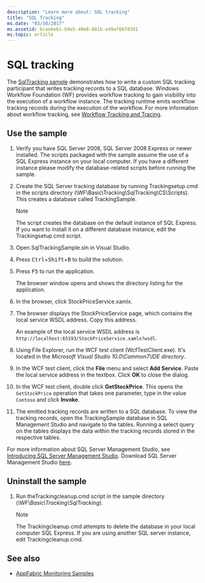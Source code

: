 ```yaml
---
description: "Learn more about: SQL tracking"
title: "SQL Tracking"
ms.date: "03/30/2017"
ms.assetid: bcaebeb1-b9e5-49e8-881b-e49af66fd341
ms.topic: article
---
```

# SQL tracking

The [SqlTracking sample](https://github.com/dotnet/samples/tree/main/framework/windows-workflow-foundation/basic/Tracking/SqlTracking/CS) demonstrates how to write a custom SQL tracking participant that writes tracking records to a SQL database. Windows Workflow Foundation (WF) provides workflow tracking to gain visibility into the execution of a workflow instance. The tracking runtime emits workflow tracking records during the execution of the workflow. For more information about workflow tracking, see [Workflow Tracking and Tracing](../workflow-tracking-and-tracing.md).

## Use the sample

1. Verify you have SQL Server 2008, SQL Server 2008 Express or newer installed. The scripts packaged with the sample assume the use of a SQL Express instance on your local computer. If you have a different instance please modify the database-related scripts before running the sample.

2. Create the SQL Server tracking database by running Trackingsetup.cmd in the scripts directory (\WF\Basic\Tracking\SqlTracking\CS\Scripts). This creates a database called TrackingSample.

   > [!NOTE]
   > The script creates the database on the default instance of SQL Express. If you want to install it on a different database instance, edit the Trackingsetup.cmd script.

3. Open SqlTrackingSample.sln in Visual Studio.

4. Press <kbd>Ctrl</kbd>+<kbd>Shift</kbd>+<kbd>B</kbd> to build the solution.

5. Press <kbd>F5</kbd> to run the application.

   The browser window opens and shows the directory listing for the application.

6. In the browser, click StockPriceService.xamlx.

7. The browser displays the StockPriceService page, which contains the local service WSDL address. Copy this address.

   An example of the local service WSDL address is `http://localhost:65193/StockPriceService.xamlx?wsdl`.

8. Using File Explorer, run the WCF test client (WcfTestClient.exe). It's located in the *Microsoft Visual Studio 10.0\Common7\IDE directory*.

9. In the WCF test client, click the **File** menu and select **Add Service**. Paste the local service address in the textbox. Click **OK** to close the dialog.

10. In the WCF test client, double click **GetStockPrice**. This opens the `GetStockPrice` operation that takes one parameter, type in the value `Contoso` and click **Invoke**.

11. The emitted tracking records are written to a SQL database. To view the tracking records, open the TrackingSample database in SQL Management Studio and navigate to the tables. Running a select query on the tables displays the data within the tracking records stored in the respective tables.

   For more information about SQL Server Management Studio, see [Introducing SQL Server Management Studio](/sql/ssms/sql-server-management-studio-ssms). Download SQL Server Management Studio [here](https://aka.ms/ssmsfullsetup).

## Uninstall the sample

1. Run theTrackingcleanup.cmd script in the sample directory (*\WF\Basic\Tracking\SqlTracking*).

    > [!NOTE]
    > The Trackingcleanup.cmd attempts to delete the database in your local computer SQL Express. If you are using another SQL server instance, edit Trackingcleanup.cmd.

## See also

- [AppFabric Monitoring Samples](/previous-versions/appfabric/ff383407(v=azure.10))
